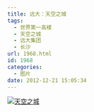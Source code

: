 ```yaml
---
title: 远大：天空之城
tags:
  - 世界第一高楼
  - 天空之城
  - 远大集团
  - 长沙
url: 1968.html
id: 1968
categories:
  - 图片
date: 2012-12-21 15:05:34
---
```


[![](http://photo.guolaijie.com/rooufer/uploads/2012/12/天空之城.jpg "天空之城")](http://photo.guolaijie.com/rooufer/uploads/2012/12/天空之城.jpg)